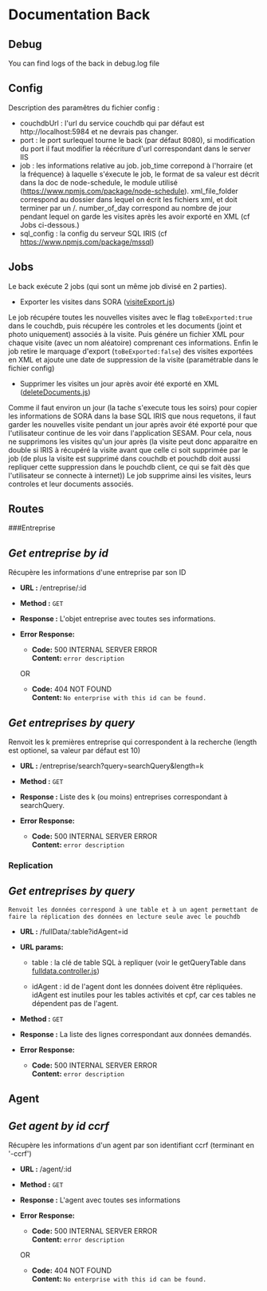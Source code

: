 # Documentation Back

## Debug

You can find logs of the back in debug.log file

## Config

Description des paramêtres du fichier config :

* couchdbUrl : l'url du service couchdb qui par défaut est http://localhost:5984 et ne devrais pas changer.
* port : le port surlequel tourne le back (par défaut 8080), si modification du port il faut modifier la réécriture d'url correspondant dans le server IIS
* job : les informations relative au job. job_time correpond à l'horraire (et la fréquence) à laquelle s'éxecute le job, le format de sa valeur est décrit dans la doc de node-schedule, le module utilisé (https://www.npmjs.com/package/node-schedule).  xml_file_folder correspond au dossier dans lequel on écrit les fichiers xml, et doit terminer par un /.  number_of_day correspond au nombre de jour pendant lequel on garde les visites après les avoir exporté en XML (cf Jobs ci-dessous.)
* sql_config : la config du serveur SQL IRIS (cf https://www.npmjs.com/package/mssql)

## Jobs

Le back exécute 2 jobs (qui sont un même job divisé en 2 parties).

* Exporter les visites dans SORA ([visiteExport.js](./jobs/visiteExport.js))

Le job récupére toutes les nouvelles visites avec le flag `toBeExported:true` dans le couchdb, puis récupére les controles et les documents (joint et photo uniquement) associés à la visite. Puis génére un fichier XML pour chaque visite (avec un nom aléatoire) comprenant ces informations.
Enfin le job retire le marquage d'export (`toBeExported:false`) des visites exportées en XML et ajoute une date de suppression de la visite (paramétrable dans le fichier config)

* Supprimer les visites un jour après avoir été exporté en XML ([deleteDocuments.js](./jobs/deleteDocuments.js))

Comme il faut environ un jour (la tache s'execute tous les soirs) pour copier les informations de SORA dans la base SQL IRIS que nous requetons, il faut garder les nouvelles visite pendant un jour après avoir été exporté pour que l'utilisateur continue de les voir dans l'application SESAM. Pour cela, nous ne supprimons les visites qu'un jour après (la visite peut donc apparaitre en double si IRIS à récupéré la visite avant que celle ci soit supprimée par le job (de plus la visite est supprimé dans couchdb et pouchdb doit aussi repliquer cette suppression dans le pouchdb client, ce qui se fait dès que l'utilisateur se connecte à internet))
Le job supprime ainsi les visites, leurs controles et leur documents associés.

## Routes

###Entreprise

***Get entreprise by id***
----
  Récupère les informations d'une entreprise par son ID

* **URL :** 
  /entreprise/:id

* **Method :** 
  `GET`

* **Response :**
L'objet entreprise avec toutes ses informations.

* **Error Response:**

  * **Code:** 500 INTERNAL SERVER ERROR <br />
    **Content:** `error description`

  OR

  * **Code:** 404 NOT FOUND <br />
    **Content:** `No enterprise with this id can be found.`

***Get entreprises by query***
----
  Renvoit les k premières entreprise qui correspondent à la recherche (length est optionel, sa valeur par défaut est 10)

* **URL :**
  /entreprise/search?query=searchQuery&length=k

* **Method :**
  `GET`

* **Response :**
Liste des k (ou moins) entreprises correspondant à searchQuery.
 
* **Error Response:**

  * **Code:** 500 INTERNAL SERVER ERROR <br />
    **Content:** `error description`


### Replication

***Get entreprises by query***
----
    Renvoit les données correspond à une table et à un agent permettant de faire la réplication des données en lecture seule avec le pouchdb

* **URL :**
  /fullData/:table?idAgent=id

* **URL params:**

  * table : la clé de table SQL à repliquer (voir le getQueryTable dans [fulldata.controller.js](./controllers/fulldata.controller.js))

  * idAgent : id de l'agent dont les données doivent être répliquées. idAgent est inutiles pour les tables activités et cpf, car ces tables ne dépendent pas de l'agent.

* **Method :**
  `GET`

* **Response :**
    La liste des lignes correspondant aux données demandés.
 
* **Error Response:**

  * **Code:** 500 INTERNAL SERVER ERROR <br />
    **Content:** `error description`

## Agent

***Get agent by id ccrf***
----
  Récupère les informations d'un agent par son identifiant ccrf (terminant en '-ccrf')

* **URL :** 
  /agent/:id

* **Method :** 
  `GET`

* **Response :**
L'agent avec toutes ses informations

* **Error Response:**

  * **Code:** 500 INTERNAL SERVER ERROR <br />
    **Content:** `error description`

  OR

  * **Code:** 404 NOT FOUND <br />
    **Content:** `No enterprise with this id can be found.`